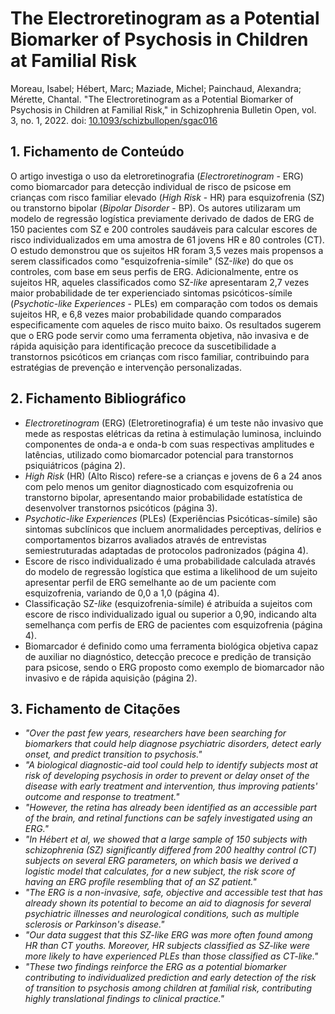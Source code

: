 # The Electroretinogram as a Potential Biomarker of Psychosis in Children at Familial Risk

Moreau, Isabel; Hébert, Marc; Maziade, Michel; Painchaud, Alexandra; Mérette, Chantal. "The Electroretinogram as a Potential Biomarker of Psychosis in Children at Familial Risk," in Schizophrenia Bulletin Open, vol. 3, no. 1, 2022. doi: [10.1093/schizbullopen/sgac016](https://doi.org/10.1093/schizbullopen/sgac016)

## 1. Fichamento de Conteúdo

O artigo investiga o uso da eletroretinografia (*Electroretinogram* - ERG) como biomarcador para detecção individual de risco de psicose em crianças com risco familiar elevado (*High Risk* - HR) para esquizofrenia (SZ) ou transtorno bipolar (*Bipolar Disorder* - BP). Os autores utilizaram um modelo de regressão logística previamente derivado de dados de ERG de 150 pacientes com SZ e 200 controles saudáveis para calcular escores de risco individualizados em uma amostra de 61 jovens HR e 80 controles (CT). O estudo demonstrou que os sujeitos HR foram 3,5 vezes mais propensos a serem classificados como "esquizofrenia-símile" (SZ-*like*) do que os controles, com base em seus perfis de ERG. Adicionalmente, entre os sujeitos HR, aqueles classificados como SZ-*like* apresentaram 2,7 vezes maior probabilidade de ter experienciado sintomas psicóticos-símile (*Psychotic-like Experiences* - PLEs) em comparação com todos os demais sujeitos HR, e 6,8 vezes maior probabilidade quando comparados especificamente com aqueles de risco muito baixo. Os resultados sugerem que o ERG pode servir como uma ferramenta objetiva, não invasiva e de rápida aquisição para identificação precoce da suscetibilidade a transtornos psicóticos em crianças com risco familiar, contribuindo para estratégias de prevenção e intervenção personalizadas.

## 2. Fichamento Bibliográfico

* *Electroretinogram* (ERG) (Eletroretinografia) é um teste não invasivo que mede as respostas elétricas da retina à estimulação luminosa, incluindo componentes de onda-a e onda-b com suas respectivas amplitudes e latências, utilizado como biomarcador potencial para transtornos psiquiátricos (página 2).
* *High Risk* (HR) (Alto Risco) refere-se a crianças e jovens de 6 a 24 anos com pelo menos um genitor diagnosticado com esquizofrenia ou transtorno bipolar, apresentando maior probabilidade estatística de desenvolver transtornos psicóticos (página 3).
* *Psychotic-like Experiences* (PLEs) (Experiências Psicóticas-símile) são sintomas subclínicos que incluem anormalidades perceptivas, delírios e comportamentos bizarros avaliados através de entrevistas semiestruturadas adaptadas de protocolos padronizados (página 4).
* Escore de risco individualizado é uma probabilidade calculada através do modelo de regressão logística que estima a likelihood de um sujeito apresentar perfil de ERG semelhante ao de um paciente com esquizofrenia, variando de 0,0 a 1,0 (página 4).
* Classificação SZ-*like* (esquizofrenia-símile) é atribuída a sujeitos com escore de risco individualizado igual ou superior a 0,90, indicando alta semelhança com perfis de ERG de pacientes com esquizofrenia (página 4).
* Biomarcador é definido como uma ferramenta biológica objetiva capaz de auxiliar no diagnóstico, detecção precoce e predição de transição para psicose, sendo o ERG proposto como exemplo de biomarcador não invasivo e de rápida aquisição (página 2).

## 3. Fichamento de Citações

* _"Over the past few years, researchers have been searching for biomarkers that could help diagnose psychiatric disorders, detect early onset, and predict transition to psychosis."_
* _"A biological diagnostic-aid tool could help to identify subjects most at risk of developing psychosis in order to prevent or delay onset of the disease with early treatment and intervention, thus improving patients' outcome and response to treatment."_
* _"However, the retina has already been identified as an accessible part of the brain, and retinal functions can be safely investigated using an ERG."_
* _"In Hébert et al, we showed that a large sample of 150 subjects with schizophrenia (SZ) significantly differed from 200 healthy control (CT) subjects on several ERG parameters, on which basis we derived a logistic model that calculates, for a new subject, the risk score of having an ERG profile resembling that of an SZ patient."_
* _"The ERG is a non-invasive, safe, objective and accessible test that has already shown its potential to become an aid to diagnosis for several psychiatric illnesses and neurological conditions, such as multiple sclerosis or Parkinson's disease."_
* _"Our data suggest that this SZ-like ERG was more often found among HR than CT youths. Moreover, HR subjects classified as SZ-like were more likely to have experienced PLEs than those classified as CT-like."_
* _"These two findings reinforce the ERG as a potential biomarker contributing to individualized prediction and early detection of the risk of transition to psychosis among children at familial risk, contributing highly translational findings to clinical practice."_